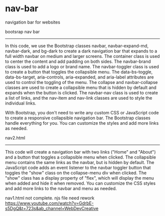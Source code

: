 # nav-bar
navigation bar for websites

bootsrap nav bar
****************

In this code, we use the Bootstrap classes navbar, navbar-expand-md, navbar-dark, and bg-dark to create a dark navigation bar that expands to a full width navbar on medium and larger screens. The container class is used to center the content and add padding on both sides. The navbar-brand class is used to add a logo or brand name. The navbar-toggler class is used to create a button that toggles the collapsible menu. The data-bs-toggle, data-bs-target, aria-controls, aria-expanded, and aria-label attributes are used to control the toggling of the menu. The collapse and navbar-collapse classes are used to create a collapsible menu that is hidden by default and expands when the button is clicked. The navbar-nav class is used to create a list of links, and the nav-item and nav-link classes are used to style the individual links.

 With Bootstrap, you don't need to write any custom CSS or JavaScript code to create a responsive collapsible navigation bar. The Bootstrap classes handle everything for you. You can customize the styles and add more links as needed.

nav2.html
********
This code will create a navigation bar with two links ("Home" and "About") and a button that toggles a collapsible menu when clicked. The collapsible menu contains the same links as the navbar, but is hidden by default. The JavaScript code adds an event listener to the navbar toggler button that toggles the "show" class on the collapse-menu div when clicked. The "show" class has a display property of "flex", which will display the menu when added and hide it when removed. You can customize the CSS styles and add more links to the navbar and menu as needed.

nav1.html
not complete. njs file need rework
https://www.youtube.com/watch?v=GdrbE-s5DgQ&t=723s&ab_channel=WebDevCreative
